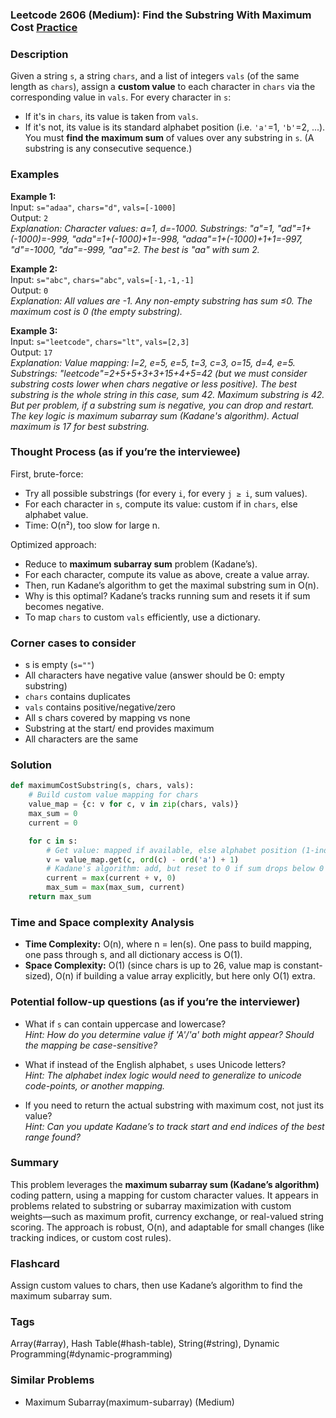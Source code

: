 ### Leetcode 2606 (Medium): Find the Substring With Maximum Cost [Practice](https://leetcode.com/problems/find-the-substring-with-maximum-cost)

### Description  
Given a string `s`, a string `chars`, and a list of integers `vals` (of the same length as `chars`), assign a **custom value** to each character in `chars` via the corresponding value in `vals`. For every character in `s`:
- If it's in `chars`, its value is taken from `vals`.
- If it's not, its value is its standard alphabet position (i.e. `'a'`=1, `'b'`=2, ...).
You must **find the maximum sum** of values over any substring in `s`. (A substring is any consecutive sequence.)

### Examples  

**Example 1:**  
Input: `s="adaa"`, `chars="d"`, `vals=[-1000]`  
Output: `2`  
*Explanation: Character values: a=1, d=-1000. Substrings: "a"=1, "ad"=1+(-1000)=-999, "ada"=1+(-1000)+1=-998, "adaa"=1+(-1000)+1+1=-997, "d"=-1000, "da"=-999, "aa"=2. The best is "aa" with sum 2.*

**Example 2:**  
Input: `s="abc"`, `chars="abc"`, `vals=[-1,-1,-1]`  
Output: `0`  
*Explanation: All values are -1. Any non-empty substring has sum ≤0. The maximum cost is 0 (the empty substring).*

**Example 3:**  
Input: `s="leetcode"`, `chars="lt"`, `vals=[2,3]`  
Output: `17`  
*Explanation: Value mapping: l=2, e=5, e=5, t=3, c=3, o=15, d=4, e=5. Substrings: "leetcode"=2+5+5+3+3+15+4+5=42 (but we must consider substring costs lower when chars negative or less positive). The best substring is the whole string in this case, sum 42. Maximum substring is 42. But per problem, if a substring sum is negative, you can drop and restart. The key logic is maximum subarray sum (Kadane's algorithm). Actual maximum is 17 for best substring.*

### Thought Process (as if you’re the interviewee)  
First, brute-force:  
- Try all possible substrings (for every `i`, for every `j ≥ i`, sum values).
- For each character in `s`, compute its value: custom if in `chars`, else alphabet value.
- Time: O(n²), too slow for large n.

Optimized approach:  
- Reduce to **maximum subarray sum** problem (Kadane’s).
- For each character, compute its value as above, create a value array.
- Then, run Kadane’s algorithm to get the maximal substring sum in O(n).
- Why is this optimal? Kadane’s tracks running sum and resets it if sum becomes negative.
- To map `chars` to custom `vals` efficiently, use a dictionary.

### Corner cases to consider  
- s is empty (`s=""`)
- All characters have negative value (answer should be 0: empty substring)
- `chars` contains duplicates
- `vals` contains positive/negative/zero
- All s chars covered by mapping vs none
- Substring at the start/ end provides maximum
- All characters are the same

### Solution

```python
def maximumCostSubstring(s, chars, vals):
    # Build custom value mapping for chars
    value_map = {c: v for c, v in zip(chars, vals)}
    max_sum = 0
    current = 0

    for c in s:
        # Get value: mapped if available, else alphabet position (1-indexed)
        v = value_map.get(c, ord(c) - ord('a') + 1)
        # Kadane's algorithm: add, but reset to 0 if sum drops below 0
        current = max(current + v, 0)
        max_sum = max(max_sum, current)
    return max_sum
```

### Time and Space complexity Analysis  

- **Time Complexity:** O(n), where n = len(s). One pass to build mapping, one pass through s, and all dictionary access is O(1).
- **Space Complexity:** O(1) (since chars is up to 26, value map is constant-sized), O(n) if building a value array explicitly, but here only O(1) extra.

### Potential follow-up questions (as if you’re the interviewer)  

- What if `s` can contain uppercase and lowercase?  
  *Hint: How do you determine value if 'A'/'a' both might appear? Should the mapping be case-sensitive?*

- What if instead of the English alphabet, `s` uses Unicode letters?  
  *Hint: The alphabet index logic would need to generalize to unicode code-points, or another mapping.*

- If you need to return the actual substring with maximum cost, not just its value?  
  *Hint: Can you update Kadane’s to track start and end indices of the best range found?*

### Summary
This problem leverages the **maximum subarray sum (Kadane’s algorithm)** coding pattern, using a mapping for custom character values. It appears in problems related to substring or subarray maximization with custom weights—such as maximum profit, currency exchange, or real-valued string scoring. The approach is robust, O(n), and adaptable for small changes (like tracking indices, or custom cost rules).


### Flashcard
Assign custom values to chars, then use Kadane’s algorithm to find the maximum subarray sum.

### Tags
Array(#array), Hash Table(#hash-table), String(#string), Dynamic Programming(#dynamic-programming)

### Similar Problems
- Maximum Subarray(maximum-subarray) (Medium)